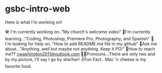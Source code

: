 # gsbc-intro-web
Here is what I'm working on!

🛠 I'm currently working on.."My church's welcome video"
🧠I'm currently learning..."Coding, Photoshop, Premiere Pro, Photography, and Spanish"
👀I'm looking for help on, "How to add README.md file in my github"
🙉Ask me about..."Anything..well but maybe not anything. Keep it PG!"
📱How to reach me?? cwashington2011@outlook.com
🙋‍♀️Pronouns...There are only two and by my picture, I'll say I go by she/her!
✌Fun Fact...Mac 'n cheese is my favorite food. 
